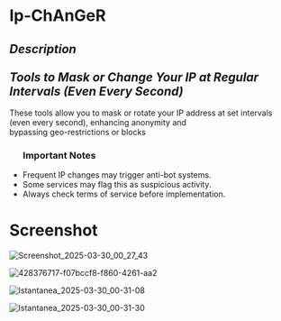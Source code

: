 # Ip-ChAnGeR


<h2><em>Description<br/><br/> Tools to Mask or Change Your IP at Regular Intervals (Even Every Second)</em></h1>
<p>These tools allow you to mask or rotate your IP address at set intervals (even every second), enhancing anonymity and <br/> bypassing geo-restrictions or blocks</p>

<ul>
  <h3><strong>Important Notes</strong></h3>
  <li>Frequent IP changes may trigger anti-bot systems.</li>
  <li>Some services may flag this as suspicious activity.</li>
  <li>Always check terms of service before implementation.</li>
</ul>

# Screenshot 


![Screenshot_2025-03-30_00_27_43](https://github.com/user-attachments/assets/f6f39274-6f4d-45ca-a950-9eaf9592e484)


![428376717-f07bccf8-f860-4261-aa2](https://github.com/user-attachments/assets/03187da4-edff-4162-9a2a-9e871c6563bf)


![Istantanea_2025-03-30_00-31-08](https://github.com/user-attachments/assets/da86734d-dea1-4874-81e9-a8ac9c8932d9)



![Istantanea_2025-03-30_00-31-30](https://github.com/user-attachments/assets/d13e9972-c62f-42c6-b478-3e7f5b502ea4)
